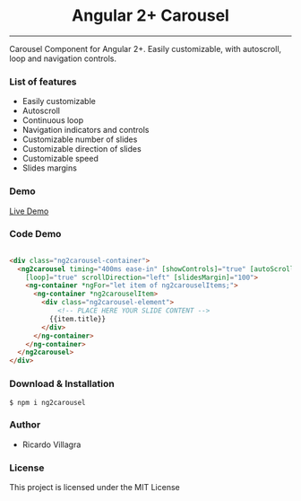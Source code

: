 <h1 align="center"> Angular 2+ Carousel </h1>

<hr/>

<p> Carousel Component for Angular 2+. Easily customizable, with autoscroll, loop and navigation controls.</p>

<h3> List of features </h3>

<ul>
  <li>Easily customizable</li>
  <li>Autoscroll</li>
  <li>Continuous loop</li>
  <li>Navigation indicators and controls</li>
  <li>Customizable number of slides</li>
  <li>Customizable direction of slides</li>
  <li>Customizable speed</li>
  <li>Slides margins</li>
</ul>

<h3> Demo </h3>

<a href="https://www.ritxweb.com/ng2carousel/"> Live Demo </a>

<h3> Code Demo </h3>

```html

<div class="ng2carousel-container">
  <ng2carousel timing="400ms ease-in" [showControls]="true" [autoScroll]="2000" showNavigation="radio" [slidesN]="4"
    [loop]="true" scrollDirection="left" [slidesMargin]="100">
    <ng-container *ngFor="let item of ng2carouselItems;">
      <ng-container *ng2carouselItem>
        <div class="ng2carousel-element">
            <!-- PLACE HERE YOUR SLIDE CONTENT -->
          {{item.title}}
        </div>
      </ng-container>
    </ng-container>
  </ng2carousel>
</div>

```

<h3> Download & Installation </h3>

```shell
$ npm i ng2carousel
```

<!--<h3>Contributing</h3>-->

<h3>Author</h3>
<ul>
  <li>Ricardo Villagra</li>
</ul>

<h3>License</h3>

This project is licensed under the MIT License
